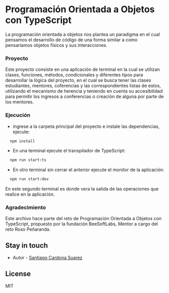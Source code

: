 # Programación Orientada a Objetos con TypeScript

La programación orientada a objetos nos plantea un paradigma en el cual pensamos
el desarrollo de código de una forma similar a como pensaríamos objetos físicos
y sus interacciones.

### Proyecto
Este proyecto consiste en una aplicación de terminal en la cual se utilizan  clases, funciones, métodos, condicionales y diferentes tipos para
desarrollar la lógica del proyecto, en el cual se busca tener las clases  estudiantes, mentores, coferencias y las correspondientes listas de estos, utilizando el mecanismo de herencia y teniendo en cuenta su accesibilidad para permitir los ingresos a conferencias o creación de alguna por parte de los mentores.


### Ejecución

- ingrese a la carpeta principal del proyecto e instale las dependencias,
  ejecute:

```bash
  npm install
```

- En una terminal ejecute el transpilador de TypeScript:

```bash
  npm run start:ts
```

- En otro terminal sin cerrar el anterior ejecute el monitor de la aplicación:

```bash
  npm run start:dev
```

En este segundo terminal es donde vera la salida de las operaciones que realice
en la aplicación.

### Agradecimiento

Este archivo hace parte del reto de Programación Orientada a Objetos con TypeScript, propuesto por la 
fundación BeeSoftLabs, Mentor a cargo del reto Roso Peñaranda.

## Stay in touch

- Autor - [Santiago Cardona Suarez](https://github.com/santo7777/typescript3-mentores)

## License

MIT
